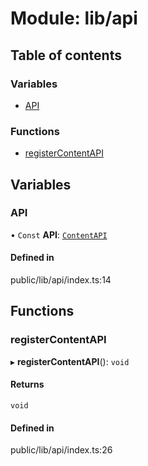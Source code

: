 # Module: lib/api

## Table of contents

### Variables

- [API](../wiki/lib.api#api-1)

### Functions

- [registerContentAPI](../wiki/lib.api#registercontentapi-1)

## Variables

### API

• `Const` **API**: [`ContentAPI`](../wiki/index.ContentAPI)

#### Defined in

public/lib/api/index.ts:14

## Functions

### registerContentAPI

▸ **registerContentAPI**(): `void`

#### Returns

`void`

#### Defined in

public/lib/api/index.ts:26
